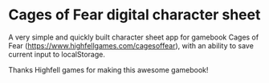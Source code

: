 # Cages of Fear digital character sheet

A very simple and quickly built character sheet app for gamebook Cages of Fear (https://www.highfellgames.com/cagesoffear), with an ability to save current input to localStorage.

Thanks Highfell games for making this awesome gamebook!
